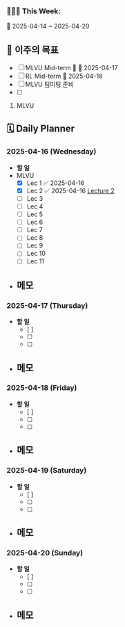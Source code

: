 ### 🙆🏻‍♂️ This Week:
🌸 2025-04-14 ~ 2025-04-20
 
## 🌟 이주의 목표
- [ ] MLVU Mid-term 🔺 📅 2025-04-17
- [ ] RL Mid-term 📅 2025-04-18
- [ ] MLVU 팀미팅 준비
- [ ] 
1. MLVU

## 🗓️ Daily Planner
### 2025-04-16 (Wednesday)
- **할 일**
- MLVU
  - [x] Lec 1 ✅ 2025-04-16 
  - [x] Lec 2 ✅ 2025-04-16  [Lecture 2](../SNU%20GSDS%20Course%20Work/1학년%202학기%20(25-1)/MLVU(시각적%20이해를%20위한%20기계학습)/Lecture%202.md)
  - [ ] Lec 3
  - [ ] Lec 4
  - [ ] Lec 5
  - [ ] Lec 6
  - [ ] Lec 7
  - [ ] Lec 8
  - [ ] Lec 9
  - [ ] Lec 10
  - [ ] Lec 11
- **메모**
  - 

### 2025-04-17 (Thursday)
- **할 일**
  - [ ] 
  - [ ] 
  - [ ] 
- **메모**
  - 

### 2025-04-18 (Friday)
- **할 일**
  - [ ] 
  - [ ] 
  - [ ] 
- **메모**
  - 

### 2025-04-19 (Saturday)
- **할 일**
  - [ ] 
  - [ ] 
  - [ ] 
- **메모**
  - 

### 2025-04-20 (Sunday)
- **할 일**
  - [ ] 
  - [ ] 
  - [ ] 
- **메모**
  - 
